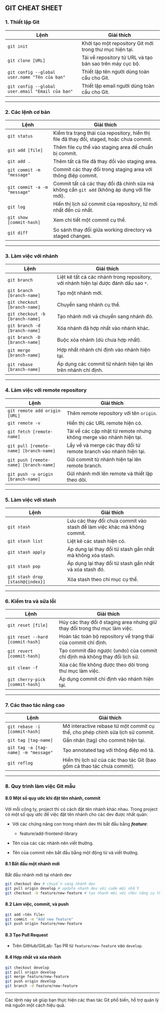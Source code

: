 ## GIT CHEAT SHEET


### 1. **Thiết lập Git**

| Lệnh                                                | Giải thích                                                       |
| ---------------------------------------------------- | ------------------------------------------------------------------ |
| `git init`                                         | Khởi tạo một repository Git mới trong thư mục hiện tại.    |
| `git clone [URL]`                                  | Tải về repository từ URL và tạo bản sao trên máy cục bộ. |
| `git config --global user.name "Tên của bạn"`   | Thiết lập tên người dùng toàn cầu cho Git.                 |
| `git config --global user.email "Email của bạn"` | Thiết lập email người dùng toàn cầu cho Git.                |

---

### 2. **Các lệnh cơ bản**

| Lệnh                          | Giải thích                                                                                                    |
| ------------------------------ | --------------------------------------------------------------------------------------------------------------- |
| `git status`                 | Kiểm tra trạng thái của repository, hiển thị file đã thay đổi, staged, hoặc chưa commit.            |
| `git add [file]`             | Thêm file cụ thể vào staging area để chuẩn bị commit.                                                   |
| `git add .`                  | Thêm tất cả file đã thay đổi vào staging area.                                                          |
| `git commit -m "message"`    | Commit các thay đổi trong staging area với thông điệp commit.                                            |
| `git commit -a -m "message"` | Commit tất cả các thay đổi đã chỉnh sửa mà không cần `git add` (không áp dụng với file mới). |
| `git log`                    | Hiển thị lịch sử commit của repository, từ mới nhất đến cũ nhất.                                    |
| `git show [commit-hash]`     | Xem chi tiết một commit cụ thể.                                                                             |
| `git diff`                   | So sánh thay đổi giữa working directory và staged changes.                                                 |

---

### 3. **Làm việc với nhánh**

| Lệnh                             | Giải thích                                                                                           |
| --------------------------------- | ------------------------------------------------------------------------------------------------------ |
| `git branch`                    | Liệt kê tất cả các nhánh trong repository, với nhánh hiện tại được đánh dấu sao `*`. |
| `git branch [branch-name]`      | Tạo một nhánh mới.                                                                                 |
| `git checkout [branch-name]`    | Chuyển sang nhánh cụ thể.                                                                          |
| `git checkout -b [branch-name]` | Tạo nhánh mới và chuyển sang nhánh đó.                                                         |
| `git branch -d [branch-name]`   | Xóa nhánh đã hợp nhất vào nhánh khác.                                                         |
| `git branch -D [branch-name]`   | Buộc xóa nhánh (dù chưa hợp nhất).                                                              |
| `git merge [branch-name]`       | Hợp nhất nhánh chỉ định vào nhánh hiện tại.                                                  |
| `git rebase [branch-name]`      | Áp dụng các commit từ nhánh hiện tại lên trên nhánh chỉ định.                             |

---

### 4. **Làm việc với remote repository**

| Lệnh                                    | Giải thích                                                                    |
| ---------------------------------------- | ------------------------------------------------------------------------------- |
| `git remote add origin [URL]`          | Thêm remote repository với tên `origin`.                                   |
| `git remote -v`                        | Hiển thị các URL remote hiện có.                                           |
| `git fetch [remote-name]`              | Tải về các cập nhật từ remote nhưng không merge vào nhánh hiện tại. |
| `git pull [remote-name] [branch-name]` | Lấy về và merge các thay đổi từ remote branch vào nhánh hiện tại.    |
| `git push [remote-name] [branch-name]` | Gửi commit từ nhánh hiện tại lên remote branch.                           |
| `git push -u origin [branch-name]`     | Gửi nhánh mới lên remote và thiết lập theo dõi.                         |

---

### 5. **Làm việc với stash**

| Lệnh                              | Giải thích                                                                          |
| ---------------------------------- | ------------------------------------------------------------------------------------- |
| `git stash`                      | Lưu các thay đổi chưa commit vào stash để làm việc khác mà không commit. |
| `git stash list`                 | Liệt kê các stash hiện có.                                                       |
| `git stash apply`                | Áp dụng lại thay đổi từ stash gần nhất mà không xóa stash.                 |
| `git stash pop`                  | Áp dụng lại thay đổi từ stash gần nhất và xóa stash đó.                   |
| `git stash drop [stash@{index}]` | Xóa stash theo chỉ mục cụ thể.                                                   |

---

### 6. **Kiểm tra và sửa lỗi**

| Lệnh                              | Giải thích                                                                              |
| ---------------------------------- | ----------------------------------------------------------------------------------------- |
| `git reset [file]`               | Hủy các thay đổi ở staging area nhưng giữ thay đổi trong thư mục làm việc.   |
| `git reset --hard [commit-hash]` | Hoàn tác toàn bộ repository về trạng thái của commit chỉ định.                 |
| `git revert [commit-hash]`       | Tạo commit đảo ngược (undo) của commit chỉ định mà không thay đổi lịch sử. |
| `git clean -f`                   | Xóa các file không được theo dõi trong thư mục làm việc.                       |
| `git cherry-pick [commit-hash]`  | Áp dụng commit chỉ định vào nhánh hiện tại.                                      |

---

### 7. **Các thao tác nâng cao**

| Lệnh                                  | Giải thích                                                                             |
| -------------------------------------- | ---------------------------------------------------------------------------------------- |
| `git rebase -i [commit-hash]`        | Mở interactive rebase từ một commit cụ thể, cho phép chỉnh sửa lịch sử commit. |
| `git tag [tag-name]`                 | Gắn nhãn (tag) cho commit hiện tại.                                                  |
| `git tag -a [tag-name] -m "message"` | Tạo annotated tag với thông điệp mô tả.                                           |
| `git reflog`                         | Hiển thị lịch sử của các thao tác Git (bao gồm cả thao tác chưa commit).      |

---

### 8. **Quy trình làm việc Git mẫu**

#### 8.0 Một số quy ước khi đặt tên nhánh, commit

Với mỗi công ty, project thì có cách đặt tên nhánh khác nhau. Trong project có một số quy ước để việc đặt tên nhánh cho các dev được nhất quán:

- Với các chứng năng con trong nhánh dev thì bắt đầu bằng ***feature***:
  - feature/add-frontend-library
- Tên của các các nhánh nên viết thường.


- Tên của commit nên bắt đầu bằng một động từ và viết thường.

#### 8.1 Bắt đầu một nhánh mới

Bắt đầu nhánh mới tại nhánh dev

```bash
git checkout dev # chuyển sang nhánh dev
git pull origin develop # update nhanh dev với code mới nhất
git checkout -b feature/new-feature # tạo nhanh mới với chức năng cụ thể
```

#### 8.2 Làm việc, commit, và push

```bash
git add <tên file>
git commit -m "Add new feature"
git push origin feature/new-feature
```

#### 8.3 Tạo Pull Request

- Trên GitHub/GitLab: Tạo PR từ `feature/new-feature` vào `develop`.

#### 8.4 Hợp nhất và xóa nhánh

```bash
git checkout develop
git pull origin develop
git merge feature/new-feature
git push origin develop
git branch -d feature/new-feature
```

---

Các lệnh này sẽ giúp bạn thực hiện các thao tác Git phổ biến, hỗ trợ quản lý mã nguồn một cách hiệu quả.
